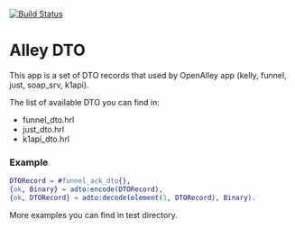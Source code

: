 [![Build Status](https://travis-ci.org/PowerMeMobile/alley_dto.svg?branch=master)](https://travis-ci.org/PowerMeMobile/alley_dto)

# Alley DTO

This app is a set of DTO records that used by OpenAlley app
(kelly, funnel, just, soap_srv, k1api).

The list of available DTO you can find in:

- funnel_dto.hrl
- just_dto.hrl
- k1api_dto.hrl

### Example

``` erlang
DTORecord = #funnel_ack_dto{},
{ok, Binary} = adto:encode(DTORecord),
{ok, DTORecord} = adto:decode(element(1, DTORecord), Binary).
```

More examples you can find in test directory.
